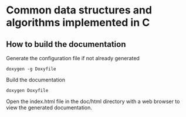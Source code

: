 # Common data structures and algorithms implemented in C

## How to build the documentation
Generate the configuration file if not already generated
```
doxygen -g Doxyfile
```
Build the documentation
```
doxygen Doxyfile
```
Open the index.html file in the doc/html directory with a web browser to view the generated documentation.